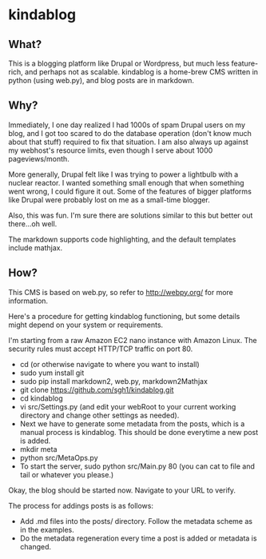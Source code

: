 # kindablog

## What?

This is a blogging platform like Drupal or Wordpress, but much less feature-rich, and perhaps not as scalable. kindablog is a home-brew CMS written in python (using web.py), and blog posts are in markdown.

## Why?

Immediately, I one day realized I had 1000s of spam Drupal users on my blog, and I got too scared to do the database operation (don't know much about that stuff) required to fix that situation.  I am also always up against my webhost's resource limits, even though I serve about 1000 pageviews/month.

More generally, Drupal felt like I was trying to power a lightbulb with a nuclear reactor.  I wanted something small enough that when something went wrong, I could figure it out.  Some of the features of bigger platforms like Drupal were probably lost on me as a small-time blogger.

Also, this was fun.  I'm sure there are solutions similar to this but better out there...oh well.

The markdown supports code highlighting, and the default templates include mathjax.

## How?

This CMS is based on web.py, so refer to http://webpy.org/ for more information.

Here's a procedure for getting kindablog functioning, but some details might depend on your system or requirements.

I'm starting from a raw Amazon EC2 nano instance with Amazon Linux.  The security rules must accept HTTP/TCP traffic on port 80.

* cd (or otherwise navigate to where you want to install)
* sudo yum install git
* sudo pip install markdown2, web.py, markdown2Mathjax
* git clone https://github.com/sgh1/kindablog.git
* cd kindablog
* vi src/Settings.py (and edit your webRoot to your current working directory and change other settings as needed).
* Next we have to generate some metadata from the posts, which is a manual process is kindablog.  This should be done everytime a new post is added.
* mkdir meta
* python src/MetaOps.py
* To start the server, sudo python src/Main.py 80 (you can cat to file and tail or whatever you please.)

Okay, the blog should be started now.  Navigate to your URL to verify.

The process for addings posts is as follows:

* Add .md files into the posts/ directory.  Follow the metadata scheme as in the examples.
* Do the metadata regeneration every time a post is added or metadata is changed.
